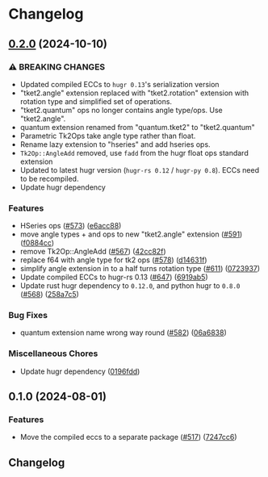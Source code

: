 # Changelog

## [0.2.0](https://github.com/CQCL/tket2/compare/tket2-eccs-v0.1.0...tket2-eccs-v0.2.0) (2024-10-10)


### ⚠ BREAKING CHANGES

* Updated compiled ECCs to `hugr 0.13`'s serialization version
* "tket2.angle" extension replaced with "tket2.rotation" extension with rotation type and simplified set of operations.
* "tket2.quantum" ops no longer contains angle type/ops. Use "tket2.angle".
* quantum extension renamed from "quantum.tket2" to "tket2.quantum"
* Parametric Tk2Ops take angle type rather than float.
* Rename lazy extension to "hseries" and add hseries ops.
* `Tk2Op::AngleAdd` removed, use `fadd` from the hugr float ops standard extension
* Updated to latest hugr version (`hugr-rs 0.12` / `hugr-py 0.8`). ECCs need to be recompiled.
* Update hugr dependency

### Features

* HSeries ops ([#573](https://github.com/CQCL/tket2/issues/573)) ([e6acc88](https://github.com/CQCL/tket2/commit/e6acc881d7ab67c584e6622d387bf2025209f8b8))
* move angle types + and ops to new "tket2.angle" extension ([#591](https://github.com/CQCL/tket2/issues/591)) ([f0884cc](https://github.com/CQCL/tket2/commit/f0884cc605730dc3dfa5217e7217ecc207e9db9d))
* remove Tk2Op::AngleAdd ([#567](https://github.com/CQCL/tket2/issues/567)) ([42cc82f](https://github.com/CQCL/tket2/commit/42cc82f0ee6e77dffb2f55c53613a7c4c8687824))
* replace f64 with angle type for tk2 ops ([#578](https://github.com/CQCL/tket2/issues/578)) ([d14631f](https://github.com/CQCL/tket2/commit/d14631f762f7ad2cf7db65e66b11cc38a54966ef))
* simplify angle extension in to a half turns rotation type ([#611](https://github.com/CQCL/tket2/issues/611)) ([0723937](https://github.com/CQCL/tket2/commit/0723937a8aed69302359fbd2383a01a77adc6b36))
* Update compiled ECCs to hugr-rs 0.13 ([#647](https://github.com/CQCL/tket2/issues/647)) ([6919ab5](https://github.com/CQCL/tket2/commit/6919ab50893001798936b2f2f2c914f738542d38))
* Update rust hugr dependency to `0.12.0`, and python hugr to `0.8.0` ([#568](https://github.com/CQCL/tket2/issues/568)) ([258a7c5](https://github.com/CQCL/tket2/commit/258a7c5ec25ee2665c524a174704944f0c19729e))


### Bug Fixes

* quantum extension name wrong way round ([#582](https://github.com/CQCL/tket2/issues/582)) ([06a6838](https://github.com/CQCL/tket2/commit/06a68386ce6d0b1376ed369da2a42d3b3eaa056a))


### Miscellaneous Chores

* Update hugr dependency ([0196fdd](https://github.com/CQCL/tket2/commit/0196fdd60ee0cae8b85c80ec5662f6023fe89617))

## 0.1.0 (2024-08-01)


### Features

* Move the compiled eccs to a separate package ([#517](https://github.com/CQCL/tket2/issues/517)) ([7247cc6](https://github.com/CQCL/tket2/commit/7247cc65f4c4e679fd5b680d1e53e630f06d94a1))

## Changelog
